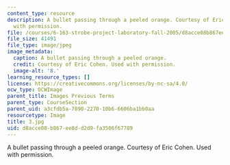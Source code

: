 ```yaml
---
content_type: resource
description: A bullet passing through a peeled orange. Courtesy of Eric Cohen. Used
  with permission.
file: /courses/6-163-strobe-project-laboratory-fall-2005/d8acce08b867ee8dd2d9fa3506f67789_3.jpg
file_size: 41491
file_type: image/jpeg
image_metadata:
  caption: A bullet passing through a peeled orange.
  credit: Courtesy of Eric Cohen. Used with permission.
  image-alt: '8.'
learning_resource_types: []
license: https://creativecommons.org/licenses/by-nc-sa/4.0/
ocw_type: OCWImage
parent_title: Images Previous Terms
parent_type: CourseSection
parent_uid: a3cfdb5a-7890-2270-10b6-6606ba1bb0aa
resourcetype: Image
title: 3.jpg
uid: d8acce08-b867-ee8d-d2d9-fa3506f67789
---
```

A bullet passing through a peeled orange. Courtesy of Eric Cohen. Used with permission.